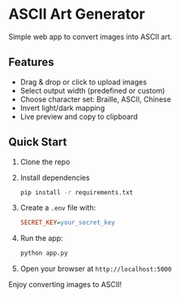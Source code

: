 # ASCII Art Generator

Simple web app to convert images into ASCII art.

## Features

* Drag & drop or click to upload images
* Select output width (predefined or custom)
* Choose character set: Braille, ASCII, Chinese
* Invert light/dark mapping
* Live preview and copy to clipboard

## Quick Start

1. Clone the repo
2. Install dependencies

   ```bash
   pip install -r requirements.txt
   ```
3. Create a `.env` file with:

   ```ini
   SECRET_KEY=your_secret_key
   ```
4. Run the app:

   ```bash
   python app.py
   ```
5. Open your browser at `http://localhost:5000`

Enjoy converting images to ASCII!

